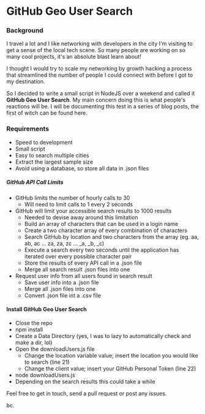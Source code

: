 # GitHub Geo User Search

### Background
I travel a lot and I like networking with developers in the city I'm visiting to get a sense of the local tech scene. So many people are working on so many cool projects, it's an absolute blast learn about!

I thought I would try to scale my networking by growth hacking a process that streamlined the number of people I could connect with before I got to my destination.

So I decided to write a small script in NodeJS over a weekend and called it **GitHub Geo User Search**. My main concern doing this is what people's reactions will be. I will be documenting this test in a series of blog posts, the first of witch can be found here.

### Requirements

* Speed to development
* Small script
* Easy to search multiple cities
* Extract the largest sample size
* Avoid using a database, so store all data in .json files 

##### GitHub API Call Limits

* GitHub limits the number of hourly calls to 30
  * Will need to limit calls to 1 every 2 seconds
* GitHub will limit your accessible search results to 1000 results
  * Needed to devise away around this limitation
  * Build an array of characters that can be used in a login name
  * Create a two character array of every combination of characters 
  * Search GitHub by location and two characters from the array (eg. aa, ab, ac ... za, za, zc ... _a, _b, _c)
  * Execute a search every two seconds until the application has iterated over every possible character pair
  * Store the results of every API call in a .json file
  * Merge all search result .json files into one
* Request user info from all users found in search result  
  * Save user info into a .json file
  * Merge all .json files into one
  * Convert .json file int a .csv file
  
#### Install GitHub Geo User Search

* Close the repo
* npm install
* Create a Data Directory (yes, I was to lazy to automatically check and make a dir, lol)
* Open the downloadUsers.js file 
  * Change the location variable value; insert the location you would like to search (line 21)
  * Change the client value; insert your GitHub Personal Token (line 22)
* node downloadUsers.js
* Depending on the search results this could take a while

Feel free to get in touch, send a pull request or post any issues.

bc.